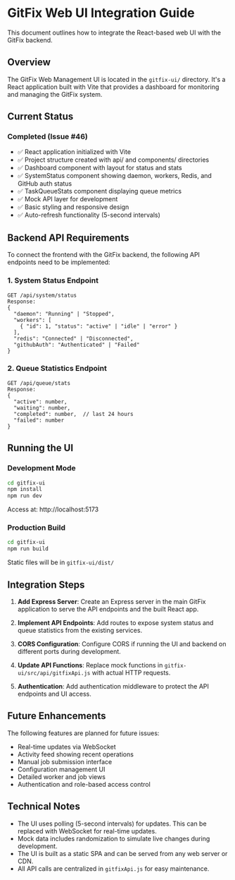 # GitFix Web UI Integration Guide

This document outlines how to integrate the React-based web UI with the GitFix backend.

## Overview

The GitFix Web Management UI is located in the `gitfix-ui/` directory. It's a React application built with Vite that provides a dashboard for monitoring and managing the GitFix system.

## Current Status

### Completed (Issue #46)
- ✅ React application initialized with Vite
- ✅ Project structure created with api/ and components/ directories
- ✅ Dashboard component with layout for status and stats
- ✅ SystemStatus component showing daemon, workers, Redis, and GitHub auth status
- ✅ TaskQueueStats component displaying queue metrics
- ✅ Mock API layer for development
- ✅ Basic styling and responsive design
- ✅ Auto-refresh functionality (5-second intervals)

## Backend API Requirements

To connect the frontend with the GitFix backend, the following API endpoints need to be implemented:

### 1. System Status Endpoint
```
GET /api/system/status
Response:
{
  "daemon": "Running" | "Stopped",
  "workers": [
    { "id": 1, "status": "active" | "idle" | "error" }
  ],
  "redis": "Connected" | "Disconnected", 
  "githubAuth": "Authenticated" | "Failed"
}
```

### 2. Queue Statistics Endpoint
```
GET /api/queue/stats
Response:
{
  "active": number,
  "waiting": number,
  "completed": number,  // last 24 hours
  "failed": number
}
```

## Running the UI

### Development Mode
```bash
cd gitfix-ui
npm install
npm run dev
```
Access at: http://localhost:5173

### Production Build
```bash
cd gitfix-ui
npm run build
```
Static files will be in `gitfix-ui/dist/`

## Integration Steps

1. **Add Express Server**: Create an Express server in the main GitFix application to serve the API endpoints and the built React app.

2. **Implement API Endpoints**: Add routes to expose system status and queue statistics from the existing services.

3. **CORS Configuration**: Configure CORS if running the UI and backend on different ports during development.

4. **Update API Functions**: Replace mock functions in `gitfix-ui/src/api/gitfixApi.js` with actual HTTP requests.

5. **Authentication**: Add authentication middleware to protect the API endpoints and UI access.

## Future Enhancements

The following features are planned for future issues:
- Real-time updates via WebSocket
- Activity feed showing recent operations
- Manual job submission interface
- Configuration management UI
- Detailed worker and job views
- Authentication and role-based access control

## Technical Notes

- The UI uses polling (5-second intervals) for updates. This can be replaced with WebSocket for real-time updates.
- Mock data includes randomization to simulate live changes during development.
- The UI is built as a static SPA and can be served from any web server or CDN.
- All API calls are centralized in `gitfixApi.js` for easy maintenance.